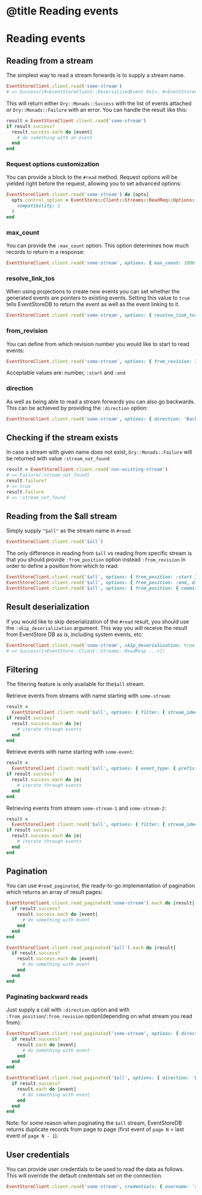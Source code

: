 # @title Reading events

# Reading events

## Reading from a stream

The simplest way to read a stream forwards is to supply a stream name.

```ruby
EventStoreClient.client.read('some-stream')
# => Success([#<EventStoreClient::DeserializedEvent 0x1>, #<EventStoreClient::DeserializedEvent 0x1>])
```

This will return either `Dry::Monads::Success` with the list of events attached or `Dry::Monads::Failure` with an error. You can handle the result like this:

```ruby
result = EventStoreClient.client.read('some-stream')
if result.success?
  result.success.each do |event|
    # do something with an event
  end
end
```

### Request options customization

You can provide a block to the `#read` method. Request options will be yielded right before the request, allowing you to set advanced options:

```ruby
EventStoreClient.client.read('some-stream') do |opts|
  opts.control_option = EventStore::Client::Streams::ReadReq::Options::ControlOption.new(
    compatibility: 1
  )
end
```

### max_count

You can provide the `:max_count` option. This option determines how much records to return in a response:

```ruby
EventStoreClient.client.read('some-stream', options: { max_count: 1000 })
```

### resolve_link_tos

When using projections to create new events you can set whether the generated events are pointers to existing events. Setting this value to `true` tells EventStoreDB to return the event as well as the event linking to it.

```ruby
EventStoreClient.client.read('some-stream', options: { resolve_link_tos: true })
```

### from_revision

You can define from which revision number you would like to start to read events:

```ruby
EventStoreClient.client.read('some-stream', options: { from_revision: 2 })
```

Acceptable values are: number, `:start` and `:end`

### direction

As well as being able to read a stream forwards you can also go backwards. This can be achieved by providing the `:direction` option:

```ruby
EventStoreClient.client.read('some-stream', options: { direction: 'Backwards', from_revision: :end })
```

## Checking if the stream exists

In case a stream with given name does not exist, `Dry::Monads::Failure` will be returned with value `:stream_not_found`:

```ruby
result = EventStoreClient.client.read('non-existing-stream')
# => Failure(:stream_not_found)
result.failure?
# => true
result.failure
# => :stream_not_found
```

## Reading from the $all stream

Simply supply `"$all"` as the stream name in `#read`:

```ruby
EventStoreClient.client.read('$all')
```

The only difference in reading from `$all` vs reading from specific stream is that you should provide `:from_position` option instead `:from_revision` in order to define a position from which to read:

```ruby
EventStoreClient.client.read('$all', options: { from_position: :start })
EventStoreClient.client.read('$all', options: { from_position: :end, direction: 'Backwards' })
EventStoreClient.client.read('$all', options: { from_position: { commit_position: 9023, prepare_position: 9023 } })
```

## Result deserialization

If you would like to skip deserialization of the `#read` result, you should use the `:skip_deserialization` argument. This way you will receive the result from EventStore DB as is, including system events, etc:

```ruby
EventStoreClient.client.read('some-stream', skip_deserialization: true)
# => Success([<EventStore::Client::Streams::ReadResp ...>])
```

## Filtering

The filtering feature is only available for the`$all` stream.

Retrieve events from streams with name starting with `some-stream`:

```ruby
result =
  EventStoreClient.client.read('$all', options: { filter: { stream_identifier: { prefix: ['some-stream'] } } })
if result.success?
  result.success.each do |e|
    # iterate through events
  end
end
```

Retrieve events with name starting with `some-event`:

```ruby
result =
  EventStoreClient.client.read('$all', options: { event_type: { prefix: ['some-event'] } })
if result.success?
  result.success.each do |e|
    # iterate through events
  end
end
```

Retrieving events from stream `some-stream-1` and `some-stream-2`:

```ruby
result =
  EventStoreClient.client.read('$all', options: { filter: { stream_identifier: { prefix: ['some-stream-1', 'some-stream-2'] } } })
if result.success?
  result.success.each do |e|
    # iterate through events
  end
end
```

## Pagination

You can use `#read_paginated`, the ready-to-go implementation of pagination which returns an array of result pages:

```ruby
EventStoreClient.client.read_paginated('some-stream').each do |result|
  if result.success?
    result.success.each do |event|
      # do something with event
    end
  end
end

EventStoreClient.client.read_paginated('$all').each do |result|
  if result.success?
    result.success.each do |event|
      # do something with event
    end
  end
end
```



### Paginating backward reads

Just supply a call with `:direction` option and with `:from_position`/`:from_revision` option(depending on what stream you read from):

```ruby
EventStoreClient.client.read_paginated('some-stream', options: { direction: 'Backwards', from_revision: :end }).each do |result|
  if result.success?
    result.each do |event|
      # do something with event
    end
  end
end

EventStoreClient.client.read_paginated('$all', options: { direction: 'Backwards', from_position: :end }).each do |result|
  if result.success?
    result.each do |event|
      # do something with event
    end
  end
end
```

Note: for some reason when paginating the `$all` stream, EventStoreDB returns duplicate records from page to page (first event of `page N` = last event of `page N - 1`).
## User credentials

You can provide user credentials to be used to read the data as follows. This will override the default credentials set on the connection.

```ruby
EventStoreClient.client.read('some-stream', credentials: { username: 'admin', password: 'changeit' })
```
